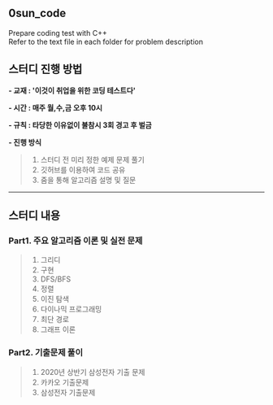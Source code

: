 ## 0sun_code
 Prepare coding test with C++       
 Refer to the text file in each folder for problem description
             
            
                 


## 스터디 진행 방법
**- 교재 : '이것이 취업을 위한 코딩 테스트다'**

**- 시간 : 매주 월,수,금 오후 10시**

**- 규칙 : 타당한 이유없이 불참시 3회 경고 후 벌금**

**- 진행 방식**
> 1. 스터디 전 미리 정한 예제 문제 풀기
> 2. 깃허브를 이용하여 코드 공유
> 3. 줌을 통해 알고리즘 설명 및 질문

            
-----
               

## 스터디 내용
### Part1. 주요 알고리즘 이론 및 실전 문제
> 01. 그리디
> 02. 구현
> 03. DFS/BFS
> 04. 정렬
> 05. 이진 탐색
> 06. 다이나믹 프로그래밍
> 07. 최단 경로
> 08. 그래프 이론
### Part2. 기출문제 풀이
> 01. 2020년 상반기 삼성전자 기출 문제
> 02. 카카오 기출문제
> 03. 삼성전자 기출문제
